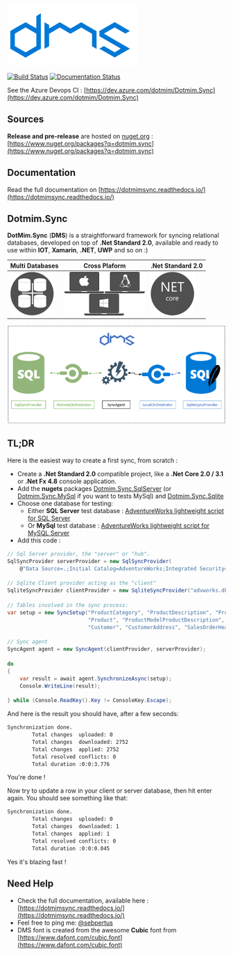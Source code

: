 ![DMS](docs/assets/Smallicon.png)

[![Build Status](https://dev.azure.com/dotmim/Dotmim.Sync/_apis/build/status/Tests)](https://dev.azure.com/dotmim/Dotmim.Sync/_build/latest?definitionId=9) [![Documentation Status](https://readthedocs.org/projects/dotmimsync/badge/?version=master)](https://dotmimsync.readthedocs.io/?badge=master)

See the Azure Devops CI : [https://dev.azure.com/dotmim/Dotmim.Sync](https://dev.azure.com/dotmim/Dotmim.Sync)

## Sources

**Release and pre-release** are hosted on [nuget.org](https://www.nuget.org) : [https://www.nuget.org/packages?q=dotmim.sync](https://www.nuget.org/packages?q=dotmim.sync)

## Documentation

Read the full documentation on [https://dotmimsync.readthedocs.io/](https://dotmimsync.readthedocs.io/)

## Dotmim.Sync

**DotMim.Sync** (**DMS**) is a straightforward framework for syncing relational databases, developed on top of **.Net Standard 2.0**, available and ready to use within  **IOT**, **Xamarin**, **.NET**, **UWP** and so on :)  

Multi Databases | Cross Plaform |  .Net Standard 2.0
-------------|---------------------|--------------------
![](docs/assets/CrossPlatform.png) | ![](docs/assets/MultiOS.png) | ![](docs/assets/NetCore.png)

![](docs/assets/Architecture01.png)

## TL;DR

Here is the easiest way to create a first sync, from scratch :

* Create a **.Net Standard 2.0** compatible project, like a **.Net Core 2.0 / 3.1** or **.Net Fx 4.8** console application.  
* Add the **nugets** packages [Dotmim.Sync.SqlServer](https://www.nuget.org/packages/Dotmim.Sync.SqlServer/) (or [Dotmim.Sync.MySql](https://www.nuget.org/packages/Dotmim.Sync.MySql/) if you want to tests MySql) and [Dotmim.Sync.Sqlite](https://www.nuget.org/packages/Dotmim.Sync.Sqlite/)
* Choose one database for testing:
  * Either **SQL Server** test database : [AdventureWorks lightweight script for SQL Server](/CreateAdventureWorks.sql)  
  * Or **MySql** test database :  [AdventureWorks lightweight script for MySQL Server](/CreateMySqlAdventureWorks.sql)  
* Add this code :

``` csharp
// Sql Server provider, the "server" or "hub".
SqlSyncProvider serverProvider = new SqlSyncProvider(
    @"Data Source=.;Initial Catalog=AdventureWorks;Integrated Security=true;");

// Sqlite Client provider acting as the "client"
SqliteSyncProvider clientProvider = new SqliteSyncProvider("advworks.db");

// Tables involved in the sync process:
var setup = new SyncSetup("ProductCategory", "ProductDescription", "ProductModel", 
                          "Product", "ProductModelProductDescription", "Address", 
                          "Customer", "CustomerAddress", "SalesOrderHeader", "SalesOrderDetail");

// Sync agent
SyncAgent agent = new SyncAgent(clientProvider, serverProvider);

do
{
    var result = await agent.SynchronizeAsync(setup);
    Console.WriteLine(result);

} while (Console.ReadKey().Key != ConsoleKey.Escape);
```

And here is the result you should have, after a few seconds:

``` cmd
Synchronization done.
        Total changes  uploaded: 0
        Total changes  downloaded: 2752
        Total changes  applied: 2752
        Total resolved conflicts: 0
        Total duration :0:0:3.776
```

You're done !

Now try to update a row in your client or server database, then hit enter again.
You should see something like that:

``` cmd
Synchronization done.
        Total changes  uploaded: 0
        Total changes  downloaded: 1
        Total changes  applied: 1
        Total resolved conflicts: 0
        Total duration :0:0:0.045
```

Yes it's blazing fast !

## Need Help

* Check the full documentation, available here : [https://dotmimsync.readthedocs.io/](https://dotmimsync.readthedocs.io/)
* Feel free to ping me: [@sebpertus](http://www.twitter.com/sebpertus)
* DMS font is created from the awesome **Cubic** font from [https://www.dafont.com/cubic.font](https://www.dafont.com/cubic.font)
